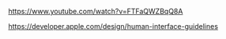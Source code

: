 https://www.youtube.com/watch?v=FTFaQWZBqQ8A

https://developer.apple.com/design/human-interface-guidelines

